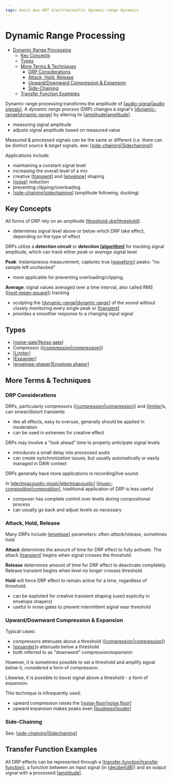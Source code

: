 ```yaml
---
tags: music mus-407 electroacoustic dynamic-range dynamics
---
```


# Dynamic Range Processing

- [Dynamic Range Processing](#dynamic-range-processing)
  - [Key Concepts](#key-concepts)
  - [Types](#types)
  - [More Terms \& Techniques](#more-terms--techniques)
    - [DRP Considerations](#drp-considerations)
    - [Attack, Hold, Release](#attack-hold-release)
    - [Upward/Downward Compression \& Expansion](#upwarddownward-compression--expansion)
    - [Side-Chaining](#side-chaining)
  - [Transfer Function Examples](#transfer-function-examples)

Dynamic range processing transforms the amplitude of [[audio-signal|audio signals]]. A _dynamic range process_ (DRP) changes a signal's [[dynamic-range|dynamic range]] by altering its [[amplitude|amplitude]].

- measuring signal amplitude
- adjusts signal amplitude based on measured value

Measured & processed signals can be the same or different (i.e. there can be distinct _source_ & _target_ signals. see: [[side-chaining|Sidechaining]])

Applications include:

- maintaining a constant signal level
- increasing the overall level of a mix
- creative [[transient]] and [[envelope]] shaping
- [[noise]] reduction
- preventing clipping/overloading
- [[side-chaining|sidechaining]] (amplitude following, ducking)

## Key Concepts

All forms of DRP rely on an amplitude [[threshold-drp|threshold]].

- determines signal level above or below which DRP take effect, depending on the type of effect

DRPs utilize a **detection circuit** or **detection [[algorithm]]** for tracking signal amplitude, which can track either _peak_ or _average_ signal level

**Peak**: instantaneous measurement, captures true [[waveform]] peaks: "no sample left unchecked"

- more applicable for preventing overloading/clipping.

**Average**: signal values averaged over a time interval, also called _RMS_ ([[root-mean-square]]) tracking

- sculpting the [[dynamic-range|dynamic range]] of the sound without closely monitoring every single peak or [[transient]]
- provides a smoother response to a changing input signal

## Types

- [[noise-gate|Noise gate]]
- Compressor ([[compression|compression]])
- [[Limiter]]
- [[Expander]]
- [[envelope-shaper|Envelope shaper]]

## More Terms & Techniques

### DRP Considerations

DRPs, particularly compressors ([[compression|compression]]) and [[limiter]]s, can smear/distort transients

- like all effects, easy to overuse, generally should be applied in moderation
- can be used in extremes for creative effect

DRPs may involve a "look ahead" time to properly anticipate signal levels

- introduces a small delay into processed audio
- can create synchronization issues, but usually automatically or easily managed in DAW context

DRPs generally have more applications in recording/live sound.

In [[electroacoustic-music|electroacoustic]] [[music-composition|composition]], traditional application of DRP is less useful

- composer has complete control over levels during compositional process
- can usually go back and adjust levels as necessary

### Attack, Hold, Release

Many DRPs include [[envelope]] parameters: often _attack/release_, sometimes _hold_

**Attack** determines the amount of time for DRP effect to fully activate. The attack [[transient]] begins when signal crosses the threshold.

**Release** determines amount of time for DRP effect to deactivate completely. Release transient begins when level no longer crosses threshold.

**Hold** will force DRP effect to remain active for a time, regardless of threshold.

- can be exploited for creative transient shaping (used explicitly in envelope shapers)
- useful in noise gates to prevent intermittent signal near threshold

### Upward/Downward Compression & Expansion

Typical cases:

- compressors attenuate above a threshold ([[compression|compression]])
- [[expander]]s attenuate below a threshold
- both referred to as _"downward"_ compression/expansion

However, it is sometimes possible to set a threshold and amplify signal below it, considered a form of compression.

Likewise, it is possible to boost signal above a threshold - a form of expansion.

This technique is infrequently used:

- upward compression raises the [[noise-floor|noise floor]]
- upward expansion makes peaks even [[loudness|louder]]

### Side-Chaining

See: [[side-chaining|Sidechaining]]

## Transfer Function Examples

All DRP effects can be represented through a [[transfer-function|transfer function]], a function between an input signal (in [[decibel|dB]]) and an output signal with a processed [[amplitude]].

[//begin]: # "Autogenerated link references for markdown compatibility"
[audio-signal|audio signals]: audio-signal "Audio Signal"
[dynamic-range|dynamic range]: dynamic-range "Dynamic Range"
[amplitude|amplitude]: amplitude "Amplitude"
[side-chaining|Sidechaining]: side-chaining "Side-Chaining"
[transient]: transient "Transient"
[envelope]: envelope "Envelope"
[noise]: noise "Noise"
[side-chaining|sidechaining]: side-chaining "Side-Chaining"
[threshold-drp|threshold]: threshold-drp "Threshold (DRP)"
[algorithm]: algorithm "Algorithm"
[waveform]: waveform "Waveform"
[root-mean-square]: root-mean-square "Root mean square (RMS)"
[noise-gate|Noise gate]: noise-gate "Noise Gate"
[compression|compression]: compression "Compression"
[Limiter]: limiter "Limiter"
[Expander]: expander "Expander"
[envelope-shaper|Envelope shaper]: envelope-shaper "Envelope Shaper"
[limiter]: limiter "Limiter"
[electroacoustic-music|electroacoustic]: electroacoustic-music "Electroacoustic Music"
[music-composition|composition]: music-composition "Music composition"
[expander]: expander "Expander"
[noise-floor|noise floor]: noise-floor "Noise Floor"
[loudness|louder]: loudness "Loudness"
[transfer-function|transfer function]: transfer-function "Transfer Function"
[decibel|dB]: decibel "Decibel"
[amplitude]: amplitude "Amplitude"
[//end]: # "Autogenerated link references"
